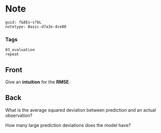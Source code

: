 # Note
```
guid: f&8Es~s?bL
notetype: Basic-d7a3e-4ce08
```

### Tags
```
03_evaluation
repeat
```

## Front
Give an <b>intuition</b> for the <b>RMSE</b>.

## Back
What is the average squared deviation between prediction and an
actual observation?
<div>
  How many large prediction deviations does the model have?
</div>
